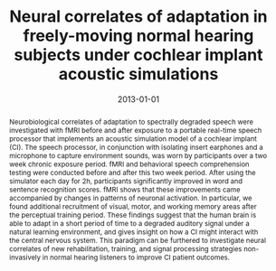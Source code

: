 ---
title: "Neural correlates of adaptation in freely-moving normal hearing subjects under cochlear implant acoustic simulations"
date: 2013-01-01
authors_string: J. Smalt, J. Gonzalez-Castillo, T. Talavage, D. Pisoni, M. Svirsky
authors:
   - J. Smalt
   - J. Gonzalez-Castillo
   - T. Talavage
   - D. Pisoni
   - M. Svirsky
author_ids:
   - javier_gonzalez-castillo
journal: 'NeuroImage'
volume: 82
issue: 
pages: 500-509
book_title: ''
publisher: ''
abstract: '<p>Neurobiological correlates of adaptation to spectrally degraded speech were investigated with fMRI before and after exposure to a portable real-time speech processor that implements an acoustic simulation model of a cochlear implant (CI). The speech processor, in conjunction with isolating insert earphones and a microphone to capture environment sounds, was worn by participants over a two week chronic exposure period. fMRI and behavioral speech comprehension testing were conducted before and after this two week period. After using the simulator each day for 2h, participants significantly improved in word and sentence recognition scores. fMRI shows that these improvements came accompanied by changes in patterns of neuronal activation. In particular, we found additional recruitment of visual, motor, and working memory areas after the perceptual training period. These findings suggest that the human brain is able to adapt in a short period of time to a degraded auditory signal under a natural learning environment, and gives insight on how a CI might interact with the central nervous system. This paradigm can be furthered to investigate neural correlates of new rehabilitation, training, and signal processing strategies non-invasively in normal hearing listeners to improve CI patient outcomes.</p>'
project_id: 
paper_url: 
doi: 10.1016/j.neuroimage.2013.06.001
data_loc: ''
code_loc: ''
file: '/assets/publications//assets/publications/'
file_name: '/assets/publications/'
type: journal_article
pub_str: ' (2013) NeuroImage 82: 500-509'
layout: publication 
---